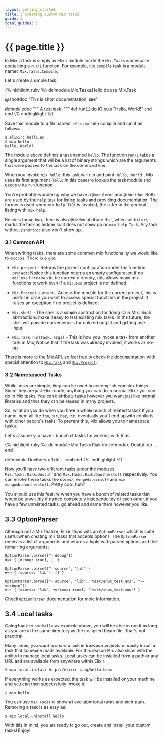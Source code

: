 ```yaml
---
layout: getting_started
title: 3 Creating custom Mix tasks
guide: 3
total_guides: 3
---
```


# {{ page.title }}

In Mix, a task is simply an Elixir module inside the `Mix.Tasks` namespace containing a `run/1` function. For example, the `compile` task is a module named `Mix.Tasks.Compile`.

Let's create a simple task:

{% highlight ruby %}
defmodule Mix.Tasks.Hello do
  use Mix.Task

  @shortdoc "This is short documentation, see"

  @moduledoc """
  A test task.
  """
  def run(_) do
    IO.puts "Hello, World!"
  end
end
{% endhighlight %}

Save this module to a file named `hello.ex` then compile and run it as follows:

    $ elixirc hello.ex
    $ mix hello
    Hello, World!

The module above defines a task named `hello`. The function `run/1` takes a single argument that will be a list of binary strings which are the arguments that were passed to the task on the command line.

When you invoke `mix hello`, this task will run and print `Hello, World!`. Mix uses its first argument (`hello` in this case) to lookup the task module and execute its `run` function.

You're probably wondering why we have a `@moduledoc` and `@shortdoc`. Both are used by the `help` task for listing tasks and providing documentation. The former is used when `mix help TASK` is invoked, the latter in the general listing with `mix help`.

Besides those two, there is also `@hidden` attribute that, when set to true, marks the task as hidden so it does not show up on `mix help Task`. Any task without `@shortdoc` also won't show up.

### 3.1 Common API

When writing tasks, there are some common mix functionality we would like to access. There is a gist:

* `Mix.project` - Returns the project configuration under the function `project`; Notice this function returns an empty configuration if no `mix.exs` file exists in the current directory, this allows many mix functions to work even if a `mix.exs` project is not defined;

* `Mix.Project.current` - Access the module for the current project, this is useful in case you want to access special functions in the project. It raises an exception if no project is defined;

* `Mix.shell` - The shell is a simple abstraction for doing IO in Mix. Such abstractions make it easy to test existing mix tasks. In the future, the shell will provide conveniences for colored output and getting user input;

* `Mix.Task.run(task, args)` - This is how you invoke a task from another task in Mix; Notice that if the task was already invoked, it works as no-op;

There is more to the Mix API, so feel free to [check the documentation](/docs/stable/Mix.html), with special attention to [`Mix.Task`](/docs/stable/Mix.Task.html) and [`Mix.Project`](/docs/stable/Mix.Project.html).

### 3.2 Namespaced Tasks

While tasks are simple, they can be used to accomplish complex things. Since they are just Elixir code, anything you can do in normal Elixir you can do in Mix tasks. You can distribute tasks however you want just like normal libraries and thus they can be reused in many projects.

So, what do you do when you have a whole bunch of related tasks? If you name them all like `foo`, `bar`, `baz`, etc, eventually you'll end up with conflicts with other people's tasks. To prevent this, Mix allows you to namespace tasks.

Let's assume you have a bunch of tasks for working with Riak.

{% highlight ruby %}
defmodule Mix.Tasks.Riak do
  defmodule Dostuff do
    ...
  end

  defmodule Dootherstuff do
    ...
  end
end
{% endhighlight %}

Now you'll have two different tasks under the modules `Mix.Tasks.Riak.Dostuff` and `Mix.Tasks.Riak.Dootherstuff` respectively. You can invoke these tasks like so: `mix mongodb.dostuff` and `mix mongodb.dootherstuff`. Pretty cool, huh?

You should use this feature when you have a bunch of related tasks that would be unwieldly if named completely independently of each other. If you have a few unrelated tasks, go ahead and name them however you like.

## 3.3 OptionParser

Although not a Mix feature, Elixir ships with an `OptionParser` which is quite useful when creating mix tasks that accepts options. The `OptionParser` receives a list of arguments and returns a tuple with parsed options and the remaining arguments:

    OptionParser.parse(["--debug"])
    #=> { [debug: true], [] }

    OptionParser.parse(["--source", "lib"])
    #=> { [source: "lib"], [] }

    OptionParser.parse(["--source", "lib", "test/enum_test.exs", "--verbose"])
    #=> { [source: "lib", verbose: true], ["test/enum_test.exs"] }

Check [`OptionParser`](/docs/stable/OptionParser.html) documentation for more information.

## 3.4 Local tasks

Going back to our `hello.ex` example above, you will be able to run it as long as you are in the same directory as the compiled beam file. That's not practical.

Many times, you want to share a task in between projects or easily install a task that someone made available. For this reason Mix also ships with the ability to manage local tasks. Local tasks can be installed from a path or any URL and are available from anywhere within Elixir:

    $ mix local.install http://elixir-lang/hello.beam

If everything works as expected, the task will be installed on your machine and you can then successfully invoke it:

    $ mix hello

You can use `mix local` to show all available local tasks and their path. Removing a task is as easy as:

    $ mix local.uninstall hello

With this in mind, you are ready to go out, create and install your custom tasks! Enjoy!
